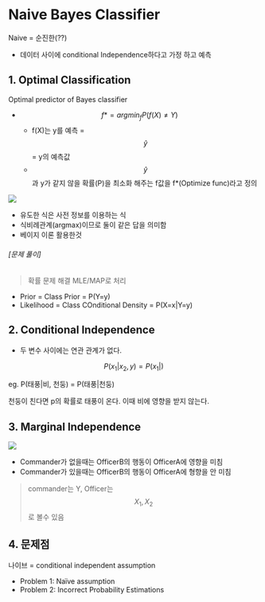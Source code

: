 # Naive Bayes Classifier

Naive = 순진한(??)
- 데이터 사이에 conditional Independence하다고 가정 하고 예측  

## 1. Optimal Classification 

Optimal predictor of Bayes classifier

- $$f* = argmin_f P(f(X) \neq Y) $$
    - f(X)는 y를 예측 = $$\hat{y} $$ = y의 예측값 
    - $$ \hat{y}$$과 y가 같지 않을 확률(P)을 최소화 해주는 f값을 f*(Optimize func)라고 정의 

        
![](http://i.imgur.com/Cd6zHww.png)
- 유도한 식은 사전 정보를 이용하는 식
- 식비례관계(argmax)이므로 둘이 같은 답을 의미함
- 베이지 이론 활용한것 

###### [문제 풀이]
> 확률 문제 해결 MLE/MAP로 처리 

- Prior = Class Prior = P(Y=y)
- Likelihood = Class COnditional Density = P(X=x|Y=y)

## 2. Conditional Independence 
- 두 변수 사이에는 연관 관계가 없다. 

$$P(x_1|x_2, y) = P(x_1|) $$

eg. P(태풍|비, 천둥) = P(태풍|천둥)

천둥이 친다면 p의 확률로 태풍이 온다. 이때 비에 영향을 받지 않는다. 

## 3. Marginal Independence 

![](http://i.imgur.com/1pHARWx.png)

- Commander가 없을때는 OfficerB의 행동이 OfficerA에 영향을 미침
- Commander가 있을때는 OfficerB의 행동이 OfficerA에 형향을 안 미침 

>  commander는 Y, Officer는 $$X_1, X_2$$로 볼수 있음

## 4. 문제점 
나이브 = conditional	independent	assumption
- Problem	1:	Naïve	assumption
- Problem	2:	Incorrect	Probability	Estimations